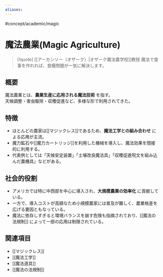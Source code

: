 ```yaml
---
aliases:
---
```

#concept/academic/magic  
# 魔法農業(Magic Agriculture)

>[!quote] [[アーカンソー（オザーク）|オザーク魔法農学校]]教授
>魔法で食事を作れれば、食糧問題が一気に解決します。

## 概要
魔法農業とは、**農業生産に応用される魔法技術** を指す。  
天候調整・害虫駆除・収穫促進など、多様な形で利用されてきた。  

## 特徴
- ほとんどの農家は[[マジックレス]]であるため、**魔法工学との組み合わせ** による応用が主流。  
- 魔力鉱石や[[魔力カートリッジ]]を利用した機械を導入し、魔法効果を間接的に利用する。  
- 代表例としては「天候安定装置」「土壌改良魔法具」「収穫促進呪文を組み込んだ農機具」などがある。  

## 社会的役割
- アメリカでは特に中西部を中心に導入され、**大規模農業の効率化** に貢献している。  
- 一方で、導入コストが高額なため小規模農家には普及が難しく、農業格差を広げる要因ともなっている。  
- 魔法に依存しすぎると環境バランスを崩す危険も指摘されており、[[魔法の法規制]] によって一部の応用は制限されている。  

## 関連項目
- [[マジックレス]]
- [[魔法工学]]
- [[魔法道具]]
- [[魔法の法規制]]
